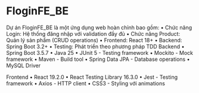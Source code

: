 # FloginFE_BE
Dự án FloginFE_BE là một ứng dụng web hoàn chỉnh bao gồm:
• Chức năng Login: Hệ thống đăng nhập với validation đầy đủ
• Chức năng Product: Quản lý sản phẩm (CRUD operations)
• Frontend: React 18+
• Backend: Spring Boot 3.2+
• Testing: Phát triển theo phương pháp TDD
Backend
• Spring Boot 3.5.7
• Java 25
• JUnit 5 - Testing framework
• Mockito - Mock framework
• Maven - Build tool
• Spring Data JPA - Database operations
• MySQL Driver

Frontend
• React 19.2.0
• React Testing Library 16.3.0
• Jest - Testing framework
• Axios - HTTP client
• CSS3 - Styling với animations
